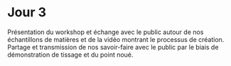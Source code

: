 # Jour 3


Présentation du workshop et échange avec le public autour de nos échantillons de matières et de la vidéo montrant le processus de création. Partage et transmission de nos savoir-faire avec le public par le biais de démonstration de tissage et du point noué.
